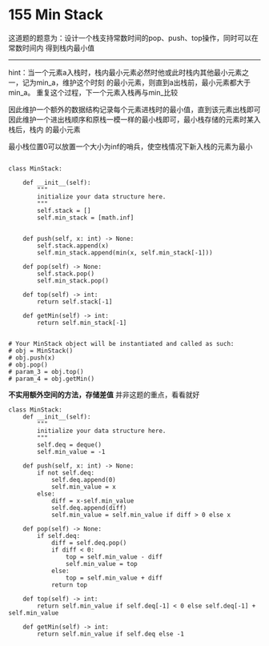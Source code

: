 # 155 Min Stack
这道题的题意为：设计一个栈支持常数时间的pop、push、top操作，同时可以在常数时间内
得到栈内最小值
***

hint：当一个元素a入栈时，栈内最小元素必然时他或此时栈内其他最小元素之一，记为min_a，维护这个时刻
的最小元素，则直到a出栈前，最小元素都大于min_a。
重复这个过程，下一个元素入栈再与min_比较

因此维护一个额外的数据结构记录每个元素进栈时的最小值，直到该元素出栈即可
因此维护一个进出栈顺序和原栈一模一样的最小栈即可，最小栈存储的元素时某入栈后，栈内
的最小元素

最小栈位置0可以放置一个大小为inf的哨兵，使空栈情况下新入栈的元素为最小
```angular2

class MinStack:

    def __init__(self):
        """
        initialize your data structure here.
        """
        self.stack = []
        self.min_stack = [math.inf]


    def push(self, x: int) -> None:
        self.stack.append(x)
        self.min_stack.append(min(x, self.min_stack[-1]))

    def pop(self) -> None:
        self.stack.pop()
        self.min_stack.pop()

    def top(self) -> int:
        return self.stack[-1]

    def getMin(self) -> int:
        return self.min_stack[-1]


# Your MinStack object will be instantiated and called as such:
# obj = MinStack()
# obj.push(x)
# obj.pop()
# param_3 = obj.top()
# param_4 = obj.getMin()

```

**不实用额外空间的方法，存储差值**
并非这题的重点，看看就好
```angular2
class MinStack:
    def __init__(self):
        """
        initialize your data structure here.
        """
        self.deq = deque()
        self.min_value = -1

    def push(self, x: int) -> None:
        if not self.deq:
            self.deq.append(0)
            self.min_value = x
        else:
            diff = x-self.min_value
            self.deq.append(diff)
            self.min_value = self.min_value if diff > 0 else x

    def pop(self) -> None:
        if self.deq:
            diff = self.deq.pop()
            if diff < 0:
                top = self.min_value - diff
                self.min_value = top
            else:
                top = self.min_value + diff
            return top

    def top(self) -> int:
        return self.min_value if self.deq[-1] < 0 else self.deq[-1] + self.min_value

    def getMin(self) -> int:
        return self.min_value if self.deq else -1
```


